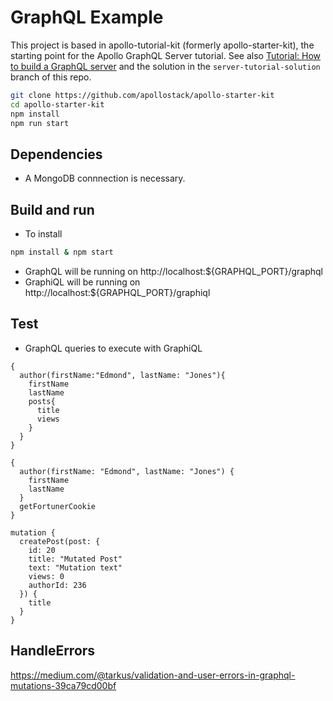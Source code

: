 # GraphQL Example
This project is based in apollo-tutorial-kit (formerly apollo-starter-kit), the starting point for the Apollo GraphQL Server tutorial. See also [Tutorial: How to build a GraphQL server](https://medium.com/apollo-stack/tutorial-building-a-graphql-server-cddaa023c035#.wy5h1htxs) and the solution in the `server-tutorial-solution` branch of this repo.

```sh
git clone https://github.com/apollostack/apollo-starter-kit
cd apollo-starter-kit
npm install
npm run start
```
## Dependencies
- A MongoDB connnection is necessary. 

## Build and run
- To install
```sh
npm install & npm start
```
- GraphQL will be running on http://localhost:${GRAPHQL_PORT}/graphql
- GraphiQL will be running on http://localhost:${GRAPHQL_PORT}/graphiql

## Test
- GraphQL queries to execute with GraphiQL
```
{
  author(firstName:"Edmond", lastName: "Jones"){
    firstName
    lastName
    posts{
      title
      views
    }
  }
}
```

```
{
  author(firstName: "Edmond", lastName: "Jones") {
    firstName
    lastName
  }
  getFortunerCookie
}
```

```
mutation {
  createPost(post: {
    id: 20
    title: "Mutated Post"
    text: "Mutation text"
    views: 0
    authorId: 236
  }) {
    title
  }
}
```
## HandleErrors
https://medium.com/@tarkus/validation-and-user-errors-in-graphql-mutations-39ca79cd00bf
